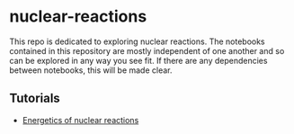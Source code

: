 # nuclear-reactions

This repo is dedicated to exploring nuclear reactions. The notebooks contained in this repository are mostly independent of one another and so can be explored in any way you see fit. If there are any dependencies between notebooks, this will be made clear.

## Tutorials

- [Energetics of nuclear reactions](nuclear-energetics.ipynb)
